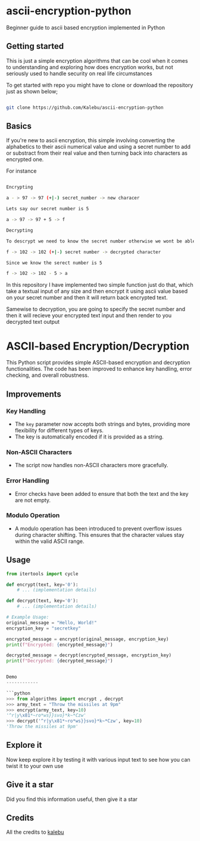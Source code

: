 # ascii-encryption-python
Beginner guide to ascii based encryption implemented in Python 

Getting started 
----------------
This is just a simple encryption algorithms that can be cool when it comes to understanding and exploring how does encryption works, but not seriously used to handle security on real life circumstances 

To get started with repo you might have to clone or download the repository just as shown below;

```bash

git clone https://github.com/Kalebu/ascii-encryption-python

```

Basics
----------------
If you're new to ascii encryption, this simple involving converting the alphabetics to their ascii numerical value and using a secret number to add or substract from their real value and then turning back into characters as encrypted one.

For instance 

```bash

Encrypting 

a - > 97 -> 97 (+|-) secret_number -> new characer

Lets say our secret number is 5

a -> 97 -> 97 + 5 -> f

Decrypting 

To descrypt we need to know the secret number otherwise we wont be able to do it so

f -> 102 -> 102 (+|-) secret number -> decrypted character

Since we know the serect number is 5

f -> 102 -> 102 - 5 > a 

```

In this repository I have implemented two simple function just do that, which take a textual input of any size and then encrypt it using ascii value based on your secret number and then it will return back encrypted text.

Samewise to decryption, you are going to specify the secret number and then it will recieve your encrypted text input and then render to you decrypted text output 

# ASCII-based Encryption/Decryption

This Python script provides simple ASCII-based encryption and decryption functionalities. The code has been improved to enhance key handling, error checking, and overall robustness.

## Improvements

### Key Handling
- The `key` parameter now accepts both strings and bytes, providing more flexibility for different types of keys.
- The key is automatically encoded if it is provided as a string.

### Non-ASCII Characters
- The script now handles non-ASCII characters more gracefully.

### Error Handling
- Error checks have been added to ensure that both the text and the key are not empty.

### Modulo Operation
- A modulo operation has been introduced to prevent overflow issues during character shifting. This ensures that the character values stay within the valid ASCII range.

## Usage

```python
from itertools import cycle

def encrypt(text, key='0'):
    # ... (implementation details)

def decrypt(text, key='0'):
    # ... (implementation details)

# Example Usage:
original_message = "Hello, World!"
encryption_key = "secretkey"

encrypted_message = encrypt(original_message, encryption_key)
print(f"Encrypted: {encrypted_message}")

decrypted_message = decrypt(encrypted_message, encryption_key)
print(f"Decrypted: {decrypted_message}")


Demo 
------------

```python
>>> from algorithms import encrypt , decrypt
>>> army_text = "Throw the missiles at 9pm"
>>> encrypt(army_text, key=10)
'^r|y\x81*~ro*ws}}svo}*k~*Czw'
>>> decrypt('^r|y\x81*~ro*ws}}svo}*k~*Czw', key=10)
'Throw the missiles at 9pm'
```

Explore it 
-----------
Now keep explore it by testing it with various input text to see how you can twist it to your own use

Give it a star 
--------------
Did you find this information useful, then give it a star 


Credits
-----------
All the credits to [kalebu](github.com/kalebu)
